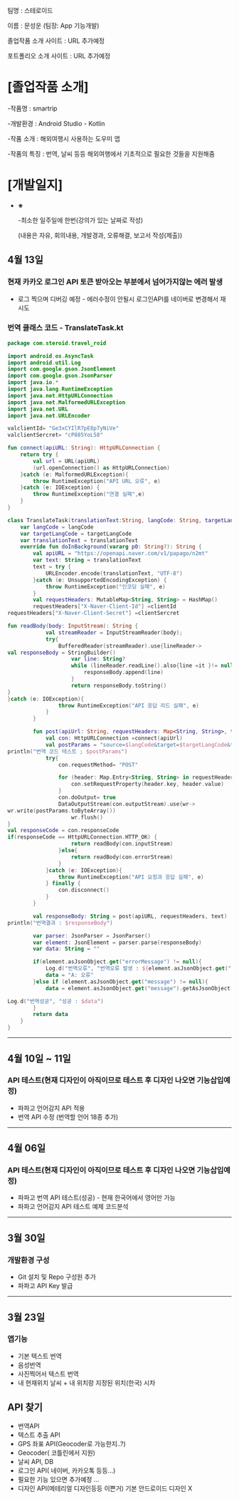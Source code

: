 팀명 : 스테로이드

이름 : 문성운 (팀장: App 기능개발)

졸업작품 소개 사이트 : URL 추가예정

포트폴리오 소개 사이트 : URL 추가예정

# [졸업작품 소개]

-작품명 :  smartrip

-개발환경 : Android Studio - Kotlin

-작품 소개 : 해외여행시 사용하는 도우미 앱

-작품의 특징 : 번역, 날씨 등등 해외여행에서 기초적으로 필요한 것들을 지원해줌

# **[개발일지]**

- **※**
    
    -최소한 일주일에 한번(강의가 있는 날짜로 작성)
    
    (내용은 자유, 회의내용, 개발경과, 오류해결, 보고서 작성(제출))
    

## 4월 13일

### 현재 카카오 로그인 API 토큰 받아오는 부분에서 넘어가지않는 에러 발생

- 로그 찍으며 디버깅 예정 - 에러수정이 안될시 로그인API를 네이버로 변경해서 재시도

### 번역 클래스 코드 - TranslateTask.kt

```kotlin
package com.steroid.travel_roid

import android.os.AsyncTask
import android.util.Log
import com.google.gson.JsonElement
import com.google.gson.JsonParser
import java.io.*
import java.lang.RuntimeException
import java.net.HttpURLConnection
import java.net.MalformedURLException
import java.net.URL
import java.net.URLEncoder

valclientId= "Ge3xCYIlR7pE8p7yNiVe"
valclientSercret= "cP885YoL58"

fun connect(apiURL: String): HttpURLConnection {
    return try {
        val url = URL(apiURL)
        (url.openConnection() as HttpURLConnection)
    }catch (e: MalformedURLException){
        throw RuntimeException("API URL 오류", e)
    }catch (e: IOException) {
        throw RuntimeException("연결 실패",e)
    }
}

class TranslateTask(translationText:String, langCode: String, targetLangCode: String) : AsyncTask<String, Void, String> (){
    var langCode = langCode
    var targetLangCode = targetLangCode
    var translationText = translationText
    override fun doInBackground(vararg p0: String?): String {
        val apiURL = "https://openapi.naver.com/v1/papago/n2mt"
        var text: String = translationText
        text = try {
            URLEncoder.encode(translationText, "UTF-8")
        }catch (e: UnsupportedEncodingException) {
            throw RuntimeException("인코딩 실패", e)
        }
        val requestHeaders: MutableMap<String, String> = HashMap()
        requestHeaders["X-Naver-Client-Id"] =clientId
requestHeaders["X-Naver-Client-Secret"] =clientSercret

fun readBody(body: InputStream): String {
            val streamReader = InputStreamReader(body);
            try{
                BufferedReader(streamReader).use{lineReader->
val responseBody = StringBuilder()
                    var line: String?
                    while (lineReader.readLine().also{line =it }!= null) {
                        responseBody.append(line)
                    }
                    return responseBody.toString()
}
}catch (e: IOException){
                throw RuntimeException("API 응답 리드 실패", e)
            }
        }

        fun post(apiUrl: String, requestHeaders: Map<String, String>, text: String): String {
            val con: HttpURLConnection =connect(apiUrl)
            val postParams = "source=$langCode&target=$targetLangCode&text=$text"
println("번역 코드 테스트 ; $postParams")
            try{
                con.requestMethod= "POST"

                for (header: Map.Entry<String, String> in requestHeaders.entries){
                    con.setRequestProperty(header.key, header.value)
                }
                con.doOutput= true
                DataOutputStream(con.outputStream).use{wr->
wr.write(postParams.toByteArray())
                    wr.flush()
}
val responseCode = con.responseCode
if(responseCode == HttpURLConnection.HTTP_OK) {
                    return readBody(con.inputStream)
                }else{
                    return readBody(con.errorStream)
                }
            }catch (e: IOException){
                throw RuntimeException("API 요청과 응답 실패", e)
            } finally {
                con.disconnect()
            }
        }

        val responseBody: String = post(apiURL, requestHeaders, text)
println("번역결과 : $responseBody")

        var parser: JsonParser = JsonParser()
        var element: JsonElement = parser.parse(responseBody)
        var data: String = ""

        if(element.asJsonObject.get("errorMessage") != null){
            Log.d("번역오류", "번역오류 발생 : ${element.asJsonObject.get("errorCode").toString()}")
            data = "A: 오류"
        }else if (element.asJsonObject.get("message") != null){
            data = element.asJsonObject.get("message").getAsJsonObject().get("result").asJsonObject.get("translatedText").asString

Log.d("번역성공", "성공 : $data")
        }
        return data
    }
}
```

---

## 4월 10일 ~ 11일

### API 테스트(현재 디자인이 아직이므로 테스트 후 디자인 나오면 기능삽입예정)

- 파파고 언어감지 API 적용
- 번역 API 수정 (번역할 언어 18종 추가)

---

## 4월 06일

### API 테스트(현재 디자인이 아직이므로 테스트 후 디자인 나오면 기능삽입예정)

- 파파고 번역 API 테스트(성공) - 현재 한국어에서 영어만 가능
- 파파고 언어감지 API 테스트 예제 코드분석

---

## 3월 30일

### 개발환경 구성

- Git 설치 및 Repo 구성원 추가
- 파파고 API Key 발급

---

## 3월 23일

### 앱기능

- 기본 텍스트 번역
- 음성번역
- 사진찍어서 텍스트 번역
- 내 현재위치 날씨 + 내 위치랑 지정된 위치(한국) 시차

## API 찾기

- 번역API
- 텍스트 추출 API
- GPS 좌표 API(Geocoder로 가능한지..?)
- Geocoder( 코틀린에서 지원)
- 날씨 API, DB
- 로그인 API( 네이버, 카카오톡 등등...)
- 필요한 기능 있으면 추가예정 ...
- 디자인 API(메테리얼 디자인등등 이쁜거) 기본 안드로이드 디자인 X
